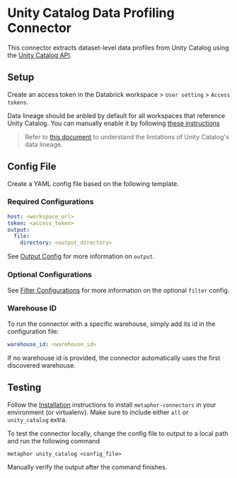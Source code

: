 # Unity Catalog Data Profiling Connector

This connector extracts dataset-level data profiles from Unity Catalog using the [Unity Catalog API](https://api-docs.databricks.com/rest/latest/unity-catalog-api-specification-2-1.html).

## Setup

Create an access token in the Databrick workspace > `User setting` > `Access tokens`.

Data lineage should be anbled by default for all workspaces that reference Unity Catalog. You can manually enable it by following [these instructions](https://docs.databricks.com/data-governance/unity-catalog/enable-workspaces.html)

> Refer to [this document](https://docs.databricks.com/data-governance/unity-catalog/data-lineage.html#limitations) to understand the limtations of Unity Catalog's data lineage.

## Config File

Create a YAML config file based on the following template.

### Required Configurations

```yaml
host: <workspace_url>
token: <access_token>
output:
  file:
    directory: <output_directory>
```

See [Output Config](../common/docs/output.md) for more information on `output`.

### Optional Configurations

See [Filter Configurations](../common/docs/filter.md) for more information on the optional `filter` config.

### Warehouse ID

To run the connector with a specific warehouse, simply add its id in the configuration file:

```yaml
warehouse_id: <warehouse_id>
```

If no warehouse id is provided, the connector automatically uses the first discovered warehouse.

## Testing

Follow the [Installation](../../README.md) instructions to install `metaphor-connectors` in your environment (or virtualenv). Make sure to include either `all` or `unity_catalog` extra.

To test the connector locally, change the config file to output to a local path and run the following command

```shell
metaphor unity_catalog <config_file>
```

Manually verify the output after the command finishes.
